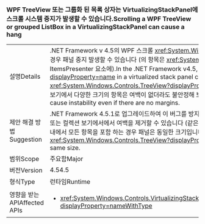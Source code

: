 ### <a name="scrolling-a-wpf-treeview-or-grouped-listbox-in-a-virtualizingstackpanel-can-cause-a-hang"></a><span data-ttu-id="eab7e-101">WPF TreeView 또는 그룹화 된 목록 상자는 VirtualizingStackPanel에 스크롤 시스템 중지가 발생할 수 있습니다.</span><span class="sxs-lookup"><span data-stu-id="eab7e-101">Scrolling a WPF TreeView or grouped ListBox in a VirtualizingStackPanel can cause a hang</span></span>

|   |   |
|---|---|
|<span data-ttu-id="eab7e-102">설명</span><span class="sxs-lookup"><span data-stu-id="eab7e-102">Details</span></span>|<span data-ttu-id="eab7e-103">.NET Framework v 4.5의 WPF 스크롤 <xref:System.Windows.Controls.TreeView?displayProperty=name> 가상화 스택에서 뷰포트에 여백 경우 패널 중지 발생할 수 있습니다 (의 항목은 <xref:System.Windows.Controls.TreeView?displayProperty=name>, 예를 들어 또는 ItemsPresenter 요소에).</span><span class="sxs-lookup"><span data-stu-id="eab7e-103">In the .NET Framework v4.5, scrolling a WPF <xref:System.Windows.Controls.TreeView?displayProperty=name> in a virtualized stack panel can cause hangs if there are margins in the viewport (between the items in the <xref:System.Windows.Controls.TreeView?displayProperty=name>, for example, or on an ItemsPresenter element).</span></span> <span data-ttu-id="eab7e-104">또한 일부 경우에는 보기에서 다양한 크기의 항목은 여백이 없더라도 불안정해 보일 수 있습니다.</span><span class="sxs-lookup"><span data-stu-id="eab7e-104">Additionally, in some cases, different sized items in the view can cause instability even if there are no margins.</span></span>|
|<span data-ttu-id="eab7e-105">제안 해결 방법</span><span class="sxs-lookup"><span data-stu-id="eab7e-105">Suggestion</span></span>|<span data-ttu-id="eab7e-106">.NET Framework 4.5.1로 업그레이드하여 이 버그를 방지할 수 있습니다.</span><span class="sxs-lookup"><span data-stu-id="eab7e-106">This bug can be avoided by upgrading to .NET Framework 4.5.1.</span></span> <span data-ttu-id="eab7e-107">또는 컬렉션 보기에서에서 여백을 제거할 수 있습니다 (같은 <xref:System.Windows.Controls.TreeView?displayProperty=name>s) 가상화 스택 내에서 모든 항목을 포함 하는 경우 패널은 동일한 크기입니다.</span><span class="sxs-lookup"><span data-stu-id="eab7e-107">Alternatively, margins can be removed from view collections (like <xref:System.Windows.Controls.TreeView?displayProperty=name>s) within virtualized stack panels if all contained items are the same size.</span></span>|
|<span data-ttu-id="eab7e-108">범위</span><span class="sxs-lookup"><span data-stu-id="eab7e-108">Scope</span></span>|<span data-ttu-id="eab7e-109">주요함</span><span class="sxs-lookup"><span data-stu-id="eab7e-109">Major</span></span>|
|<span data-ttu-id="eab7e-110">버전</span><span class="sxs-lookup"><span data-stu-id="eab7e-110">Version</span></span>|<span data-ttu-id="eab7e-111">4.5</span><span class="sxs-lookup"><span data-stu-id="eab7e-111">4.5</span></span>|
|<span data-ttu-id="eab7e-112">형식</span><span class="sxs-lookup"><span data-stu-id="eab7e-112">Type</span></span>|<span data-ttu-id="eab7e-113">런타임</span><span class="sxs-lookup"><span data-stu-id="eab7e-113">Runtime</span></span>|
|<span data-ttu-id="eab7e-114">영향을 받는 API</span><span class="sxs-lookup"><span data-stu-id="eab7e-114">Affected APIs</span></span>|<ul><li><xref:System.Windows.Controls.VirtualizingStackPanel.SetIsVirtualizing(System.Windows.DependencyObject,System.Boolean)?displayProperty=nameWithType></li></ul>|

